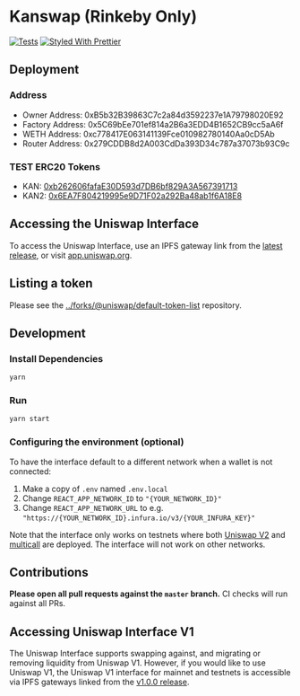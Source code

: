 # Kanswap (Rinkeby Only)

[![Tests](https://github.com/Uniswap/uniswap-interface/workflows/Tests/badge.svg)](https://github.com/Uniswap/uniswap-interface/actions?query=workflow%3ATests)
[![Styled With Prettier](https://img.shields.io/badge/code_style-prettier-ff69b4.svg)](https://prettier.io/)

## Deployment

### Address

- Owner Address: 0xB5b32B39863C7c2a84d3592237e1A79798020E92
- Factory Address: 0x5C69bEe701ef814a2B6a3EDD4B1652CB9cc5aA6f
- WETH Address: 0xc778417E063141139Fce010982780140Aa0cD5Ab
- Router Address: 0x279CDDB8d2A003CdDa393D34c787a37073b93C9c

### TEST ERC20 Tokens

- KAN: [0xb262606fafaE30D593d7DB6bf829A3A567391713](https://rinkeby.etherscan.io/token/0xb262606fafaE30D593d7DB6bf829A3A567391713)
- KAN2: [0x6EA7F804219995e9D71F02a292Ba48ab1f6A18E8](https://rinkeby.etherscan.io/token/0x6EA7F804219995e9D71F02a292Ba48ab1f6A18E8)

## Accessing the Uniswap Interface

To access the Uniswap Interface, use an IPFS gateway link from the
[latest release](https://github.com/Uniswap/uniswap-interface/releases/latest),
or visit [app.uniswap.org](https://app.uniswap.org).

## Listing a token

Please see the
[../forks/@uniswap/default-token-list](https://github.com/uniswap/default-token-list)
repository.

## Development

### Install Dependencies

```bash
yarn
```

### Run

```bash
yarn start
```

### Configuring the environment (optional)

To have the interface default to a different network when a wallet is not connected:

1. Make a copy of `.env` named `.env.local`
2. Change `REACT_APP_NETWORK_ID` to `"{YOUR_NETWORK_ID}"`
3. Change `REACT_APP_NETWORK_URL` to e.g. `"https://{YOUR_NETWORK_ID}.infura.io/v3/{YOUR_INFURA_KEY}"`

Note that the interface only works on testnets where both
[Uniswap V2](https://uniswap.org/docs/v2/smart-contracts/factory/) and
[multicall](https://github.com/makerdao/multicall) are deployed.
The interface will not work on other networks.

## Contributions

**Please open all pull requests against the `master` branch.**
CI checks will run against all PRs.

## Accessing Uniswap Interface V1

The Uniswap Interface supports swapping against, and migrating or removing liquidity from Uniswap V1. However,
if you would like to use Uniswap V1, the Uniswap V1 interface for mainnet and testnets is accessible via IPFS gateways
linked from the [v1.0.0 release](https://github.com/Uniswap/uniswap-interface/releases/tag/v1.0.0).
